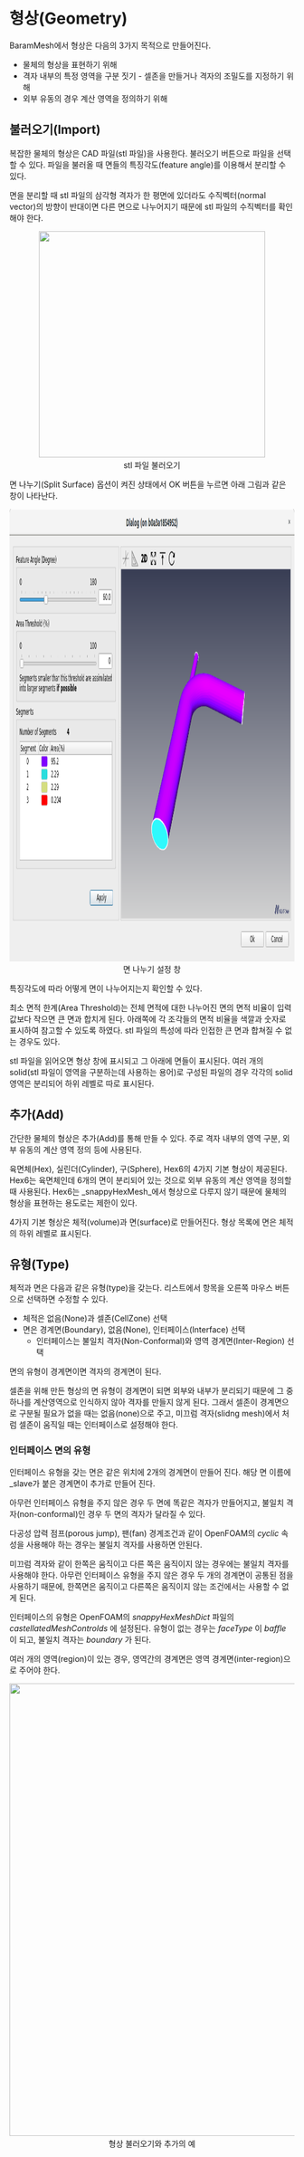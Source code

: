 # 형상(Geometry)

BaramMesh에서 형상은 다음의 3가지 목적으로 만들어진다.

* 물체의 형상을 표현하기 위해
* 격자 내부의 특정 영역을 구분 짓기 - 셀존을 만들거나 격자의 조밀도를 지정하기 위해
* 외부 유동의 경우 계산 영역을 정의하기 위해

## 불러오기(Import)

복잡한 물체의 형상은 CAD 파일(stl 파일)을 사용한다. 불러오기 버튼으로 파일을 선택할 수 있다. 파일을 불러올 때 면들의 특징각도(feature angle)를 이용해서 분리할 수 있다. 

면을 분리할 때 stl 파일의 삼각형 격자가 한 평면에 있더라도 수직벡터(normal vector)의 방향이 반대이면 다른 면으로 나누어지기 때문에 stl 파일의 수직벡터를 확인해야 한다.

<center><img src="https://github.com/nextfoam/baram-pages/raw/main/screenshots/pic/mesh_split.png" width="400" height="400"><br>stl 파일 불러오기</center>

면 나누기(Split Surface) 옵션이 켜진 상태에서 OK 버튼을 누르면 아래 그림과 같은 창이 나타난다.

<center><img src="https://github.com/nextfoam/baram-pages/raw/main/screenshots/pic/mesh_split-1.png" width="800" height="800"><br>면 나누기 설정 창</center>

특징각도에 따라 어떻게 면이 나누어지는지 확인할 수 있다.

최소 면적 한계(Area Threshold)는 전체 면적에 대한 나누어진 면의 면적 비율이 입력 값보다 작으면 큰 면과 합치게 된다. 아래쪽에 각 조각들의 면적 비율을 색깔과 숫자로 표시하여 참고할 수 있도록 하였다. stl 파일의 특성에 따라 인접한 큰 면과 합쳐질 수 없는 경우도 있다.

stl 파일을 읽어오면 형상 창에 표시되고 그 아래에 면들이 표시된다. 여러 개의 solid(stl 파일이 영역을 구분하는데 사용하는 용어)로 구성된 파일의 경우 각각의 solid 영역은 분리되어 하위 레벨로 따로 표시된다.

## 추가(Add)

간단한 물체의 형상은 추가(Add)를 통해 만들 수 있다. 주로 격자 내부의 영역 구분, 외부 유동의 계산 영역 정의 등에 사용된다.

육면체(Hex), 실린더(Cylinder), 구(Sphere), Hex6의 4가지 기본 형상이 제공된다. Hex6는 육면체인데 6개의 면이 분리되어 있는 것으로 외부 유동의 계산 영역을 정의할 때 사용된다. Hex6는 _snappyHexMesh_에서 형상으로 다루지 않기 때문에 물체의 형상을 표현하는 용도로는 제한이 있다.

4가지 기본 형상은 체적(volume)과 면(surface)로 만들어진다. 형상 목록에 면은 체적의 하위 레벨로 표시된다. 

## 유형(Type)

체적과 면은 다음과 같은 유형(type)을 갖는다. 리스트에서 항목을 오른쪽 마우스 버튼으로 선택하면 수정할 수 있다.

* 체적은 없음(None)과 셀존(CellZone) 선택
* 면은 경계면(Boundary), 없음(None), 인터페이스(Interface) 선택
    * 인터페이스는 불일치 격자(Non-Conformal)와 영역 경계면(Inter-Region) 선택

면의 유형이 경계면이면 격자의 경계면이 된다.

셀존을 위해 만든 형상의 면 유형이 경계면이 되면 외부와 내부가 분리되기 때문에 그 중 하나를 계산영역으로 인식하지 않아 격자를 만들지 않게 된다. 그래서 셀존이 경계면으로 구분될 필요가 없을 때는 없음(none)으로 주고, 미끄럼 격자(slidng mesh)에서 처럼 셀존이 움직일 때는 인터페이스로 설정해야 한다.

### 인터페이스 면의 유형

인터페이스 유형을 갖는 면은 같은 위치에 2개의 경계면이 만들어 진다. 해당 면 이름에 \_slave가 붙은 경계면이 추가로 만들어 진다. 

아무런 인터페이스 유형을 주지 않은 경우 두 면에 똑같은 격자가 만들어지고, 불일치 격자(non-conformal)인 경우 두 면의 격자가 달라질 수 있다.

다공성 압력 점프(porous jump), 팬(fan) 경계조건과 같이 OpenFOAM의 _cyclic_ 속성을 사용해야 하는 경우는 불일치 격자를 사용하면 안된다.

미끄럼 격자와 같이 한쪽은 움직이고 다른 쪽은 움직이지 않는 경우에는 불일치 격자를 사용해야 한다. 아무런 인터페이스 유형을 주지 않은 경우 두 개의 경계면이 공통된 점을 사용하기 때문에, 한쪽면은 움직이고 다른쪽은 움직이지 않는 조건에서는 사용할 수 없게 된다.

인터페이스의 유형은 OpenFOAM의 _snappyHexMeshDict_ 파일의 _castellatedMeshControlds_ 에 설정된다. 유형이 없는 경우는 _faceType_ 이 _baffle_ 이 되고, 불일치 격자는 _boundary_ 가 된다.

여러 개의 영역(region)이 있는 경우, 영역간의 경계면은 영역 경계면(inter-region)으로 주어야 한다.

<center><img src="https://github.com/nextfoam/baram-pages/raw/main/screenshots/pic/mesh_geometry.png" width="800" height="800"><br>형상 불러오기와 추가의 예</center>


